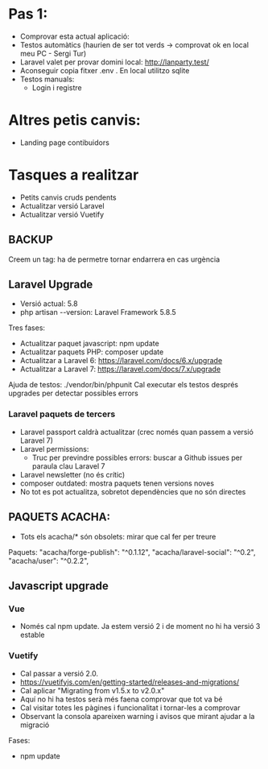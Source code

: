 # Pas 1:

- Comprovar esta actual aplicació:
- Testos automàtics (haurien de ser tot verds -> comprovat ok en local meu PC - Sergi Tur)
- Laravel valet per provar domini local: http://lanparty.test/
- Aconseguir copia fitxer .env . En local utilitzo sqlite
- Testos manuals:
  - Login i registre

# Altres petis canvis:
 - Landing page contibuidors

# Tasques a realitzar

- Petits canvis cruds pendents
- Actualitzar versió Laravel
- Actualitzar versió Vuetify

## BACKUP

Creem un tag: ha de permetre tornar endarrera en cas urgència

## Laravel Upgrade

- Versió actual: 5.8
- php artisan --version: Laravel Framework 5.8.5

Tres fases:
- Actualitzar paquet javascript: npm update
- Actualitzar paquets PHP: composer update
- Actualitzar a Laravel 6: https://laravel.com/docs/6.x/upgrade
- Actualitzar a Laravel 7: https://laravel.com/docs/7.x/upgrade

Ajuda de testos: ./vendor/bin/phpunit
Cal executar els testos després upgrades per detectar possibles errors

### Laravel paquets de tercers

- Laravel passport caldrà actualitzar (crec només quan passem a versió Laravel 7)
- Laravel permissions:
  - Truc per previndre possibles errors: buscar a Github issues per paraula clau Laravel 7
- Laravel newsletter (no és crític)
- composer outdated: mostra paquets tenen versions noves
- No tot es pot actualitza, sobretot dependències que no són directes

## PAQUETS ACACHA:

- Tots els acacha/* són obsolets: mirar que cal fer per treure

Paquets:
 "acacha/forge-publish": "^0.1.12",
 "acacha/laravel-social": "^0.2",
 "acacha/user": "^0.2.2",

## Javascript upgrade

### Vue

- Només cal npm update. Ja estem versió 2 i de moment no hi ha versió 3 estable

### Vuetify
- Cal passar a versió 2.0.
 - https://vuetifyjs.com/en/getting-started/releases-and-migrations/
 - Cal aplicar "Migrating from v1.5.x to v2.0.x"
- Aquí no hi ha testos serà més faena comprovar que tot va bé
- Cal visitar totes les pàgines i funcionalitat i tornar-les a comprovar
- Observant la consola apareixen warning i avisos que mirant ajudar a la migració

Fases:
- npm update


